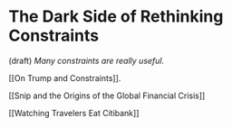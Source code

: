 # The Dark Side of Rethinking Constraints
(draft) 
*Many constraints are really useful.* 



[[On Trump and Constraints]]. 

[[Snip and the Origins of the Global Financial Crisis]] 

[[Watching Travelers Eat Citibank]] 


